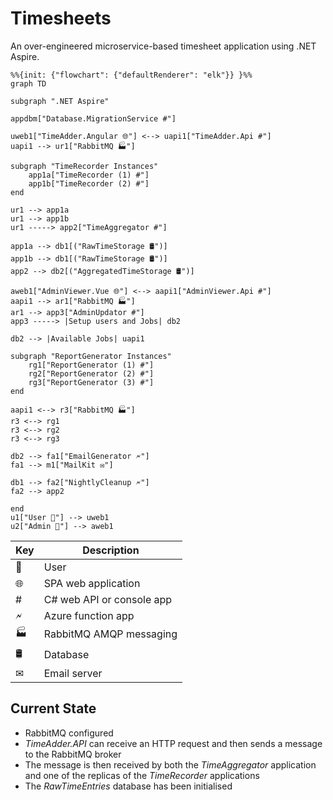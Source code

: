 # Timesheets

An over-engineered microservice-based timesheet application using .NET Aspire.

```mermaid
%%{init: {"flowchart": {"defaultRenderer": "elk"}} }%%
graph TD

subgraph ".NET Aspire"

appdbm["Database.MigrationService #"]

uweb1["TimeAdder.Angular 🌐"] <--> uapi1["TimeAdder.Api #"]
uapi1 --> ur1["RabbitMQ 🏭"]

subgraph "TimeRecorder Instances"
    app1a["TimeRecorder (1) #"]
    app1b["TimeRecorder (2) #"]
end

ur1 --> app1a
ur1 --> app1b
ur1 -----> app2["TimeAggregator #"]

app1a --> db1[("RawTimeStorage 🛢")]
app1b --> db1[("RawTimeStorage 🛢")]
app2 --> db2[("AggregatedTimeStorage 🛢")]

aweb1["AdminViewer.Vue 🌐"] <--> aapi1["AdminViewer.Api #"]
aapi1 --> ar1["RabbitMQ 🏭"]
ar1 --> app3["AdminUpdator #"]
app3 -----> |Setup users and Jobs| db2

db2 --> |Available Jobs| uapi1

subgraph "ReportGenerator Instances"
    rg1["ReportGenerator (1) #"]
    rg2["ReportGenerator (2) #"]
    rg3["ReportGenerator (3) #"]
end

aapi1 <--> r3["RabbitMQ 🏭"]
r3 <--> rg1
r3 <--> rg2
r3 <--> rg3

db2 --> fa1["EmailGenerator 🗲"]
fa1 --> m1["MailKit ✉"]

db1 --> fa2["NightlyCleanup 🗲"]
fa2 --> app2

end
u1["User 👤"] --> uweb1
u2["Admin 👤"] --> aweb1
```

|Key|Description|
|---|---|
|👤|User|
|🌐|SPA web application|
|#|C# web API or console app|
|🗲|Azure function app|
|🏭|RabbitMQ AMQP messaging|
|🛢|Database|
|✉|Email server|

## Current State

* RabbitMQ configured
* *TimeAdder.API* can receive an HTTP request and then sends a message to the RabbitMQ broker
* The message is then received by both the *TimeAggregator* application and one of the replicas of the *TimeRecorder* applications
* The *RawTimeEntries* database has been initialised
